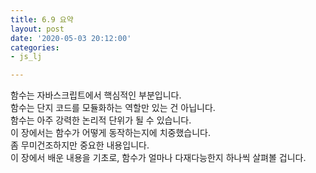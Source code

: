 ```yaml
---
title: 6.9 요약
layout: post
date: '2020-05-03 20:12:00'
categories:
- js_lj

---
```


함수는 자바스크립트에서 핵심적인 부분입니다.  
함수는 단지 코드를 모듈화하는 역할만 있는 건 아닙니다.  
함수는 아주 강력한 논리적 단위가 될 수 있습니다.  
이 장에서는 함수가 어떻게 동작하는지에 치중했습니다.  
좀 무미건조하지만 중요한 내용입니다.  
이 장에서 배운 내용을 기초로, 함수가 얼마나 다재다능한지 하나씩 살펴볼 겁니다.